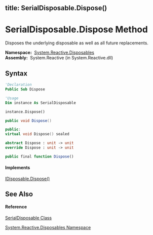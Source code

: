 title: SerialDisposable.Dispose()
---
# SerialDisposable.Dispose Method

Disposes the underlying disposable as well as all future replacements.

**Namespace:**  [System.Reactive.Disposables](System.Reactive.Disposables/System.Reactive.Disposables)  
**Assembly:**  System.Reactive (in System.Reactive.dll)

## Syntax

```vb
'Declaration
Public Sub Dispose
```

```vb
'Usage
Dim instance As SerialDisposable

instance.Dispose()
```

```csharp
public void Dispose()
```

```c++
public:
virtual void Dispose() sealed
```

```fsharp
abstract Dispose : unit -> unit 
override Dispose : unit -> unit 
```

```javascript
public final function Dispose()
```

#### Implements

[IDisposable.Dispose()](https://msdn.microsoft.com/en-us/library/es4s3w1d)

## See Also

#### Reference

[SerialDisposable Class](SerialDisposable/SerialDisposable)

[System.Reactive.Disposables Namespace](System.Reactive.Disposables/System.Reactive.Disposables)





